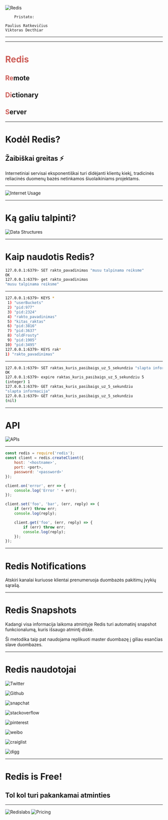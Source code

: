 <!-- classes: title -->

![Redis](https://redis.com/wp-content/uploads/2021/08/redis-logo.png)

<!-- block-start: grid-->

<!-- block-start: column -->
        Pristato:

<!-- block-end -->

<!-- block-start: column -->
    Paulius Ratkevičius 
    Viktoras Decthiar
<!-- block-end -->

<!-- block-end -->

---

<!-- contents -->

---
<!-- section-title: Kas yra Redis? -->

# <font color="#cd5d57">Redis</font>

<!-- fragments-start -->

## <font color="#cd5d57">Re</font>mote 

## <font color="#cd5d57">Di</font>ctionary 

## <font color="#cd5d57">S</font>erver
<!-- fragments-end -->

---
<!-- section-title: Kodėl Redis? -->
# Kodėl Redis?

## Žaibiškai greitas ⚡

Internetiniai servisai eksponentiškai turi didėjanti klientų kiekį, tradicinės reliacinės duomenų bazės netinkamos šiuolaikiniams projektams.

---

![Internet Usage](https://blog.cloudflare.com/content/images/2020/04/Screenshot-2020-04-20-at-18.27.41.png)


---

<!-- section-title: Ką galiu talpinti? -->
# Ką galiu talpinti?

![Data Structures](https://redis.com/wp-content/uploads/2020/06/key-value-data-stores-2-v2-920x612.png)

---

<!-- section-title: Kaip naudotis Redis? -->

# Kaip naudotis Redis?

```sh
127.0.0.1:6379> SET rakto_pavadinimas "musu talpinama reiksme"
OK
127.0.0.1:6379> get rakto_pavadinimas
"musu talpinama reiksme"
```
---
```sh
127.0.0.1:6379> KEYS *
 1) "userBuckets"
 2) "pid:977"
 3) "pid:2324"
 4) "rakto_pavadinimas"
 5) "kitas_raktas"
 6) "pid:3816"
 7) "pid:3637"
 8) "oldFrosty"
 9) "pid:1905"
10) "pid:3495"
127.0.0.1:6379> KEYS rak*
1) "rakto_pavadinimas"
```

---

```sh
127.0.0.1:6379> SET raktas_kuris_pasibaigs_uz_5_sekundziu "slapta informacija"
OK
127.0.0.1:6379> expire raktas_kuris_pasibaigs_uz_5_sekundziu 5
(integer) 1
127.0.0.1:6379> GET raktas_kuris_pasibaigs_uz_5_sekundziu
"slapta informacija"
127.0.0.1:6379> GET raktas_kuris_pasibaigs_uz_5_sekundziu
(nil)
```

---
<!-- section-title: API -->

# API


![APIs](https://your.weebsh.it/lYxUtp53.png)

---

```js
const redis = require('redis');
const client = redis.createClient({
    host: '<hostname>',
    port: <port>,
    password: '<password>'
});

client.on('error', err => {
    console.log('Error ' + err);
});
```

```js
client.set('foo', 'bar', (err, reply) => {
    if (err) throw err;
    console.log(reply);

    client.get('foo', (err, reply) => {
        if (err) throw err;
        console.log(reply);
    });
});
```

---

<!-- section-title: Fragmentacija -->

# Redis Notifications

Atskiri kanalai kuriuose klientai prenumeruoja duombazės pakitimų įvykių sąrašą.

---

<!-- section-title: Replikavimas -->

# Redis Snapshots

Kadangi visa informacija laikoma atmintyje Redis turi automatinį snapshot funkcionalumą, kuris išsaugo atmintį diske.

Ši metodika taip pat naudojama replikuoti master duombazę į giliau esančias slave duombazes.

---

<!-- section-title: Kas naudoja Redis? -->

# Redis naudotojai

<!-- block-start: grid -->

<!-- block-start: column -->
![Twitter](https://external-content.duckduckgo.com/iu/?u=https%3A%2F%2Flogos-download.com%2Fwp-content%2Fuploads%2F2016%2F02%2FTwitter_Logo_new.png&f=1&nofb=1)
<!-- block-end -->
<!-- block-start: column -->
![Github](https://github.githubassets.com/images/modules/logos_page/GitHub-Logo.png)
<!-- block-end -->

<!-- block-start: column -->
![snapchat](https://external-content.duckduckgo.com/iu/?u=http%3A%2F%2Flogos-download.com%2Fwp-content%2Fuploads%2F2016%2F07%2FSnapchat_logo.png&f=1&nofb=1)
<!-- block-end -->

<!-- block-start: column -->
![stackoverflow](https://stackoverflow.design/assets/img/logos/so/logo-stackoverflow.png)
<!-- block-end -->

<!-- block-start: column -->
![pinterest](https://external-content.duckduckgo.com/iu/?u=https%3a%2f%2fcdn.freebiesupply.com%2flogos%2flarge%2f2x%2fpinterest-1-logo-png-transparent.png&f=1&nofb=1)
<!-- block-end -->
<!-- block-start: column -->
![weibo](https://external-content.duckduckgo.com/iu/?u=https%3A%2F%2Flogos-download.com%2Fwp-content%2Fuploads%2F2016%2F10%2FSina_Weibo_logo.png&f=1&nofb=1)
<!-- block-end -->
<!-- block-start: column -->
![craiglist](https://external-content.duckduckgo.com/iu/?u=https%3A%2F%2Flogos-world.net%2Fwp-content%2Fuploads%2F2021%2F02%2FCraigslist-Emblem.png&f=1&nofb=1)
<!-- block-end -->
<!-- block-start: column -->
![digg](https://external-content.duckduckgo.com/iu/?u=https%3A%2F%2Flogonoid.com%2Fimages%2Fdigg-logo.png&f=1&nofb=1)
<!-- block-end -->
<!-- block-end -->

---
<!-- section-title: Kiek kainuoja Redis? -->

# Redis is Free!
## Tol kol turi pakankamai atminties

---

![Redislabs](https://external-content.duckduckgo.com/iu/?u=https%3A%2F%2Ftechcrunch.com%2Fwp-content%2Fuploads%2F2019%2F02%2FRedis-labs-logo-1.png&f=1&nofb=1)
![Pricing](https://your.weebsh.it/f4jLizQJ.png)
